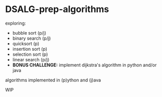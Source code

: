 # DSALG-prep-algorithms
exploring:
- bubble sort (p/j)
- binary search (p/j)
- quicksort (p)
- insertion sort (p)
- selection sort (p)
- linear search (p/j)
- **BONUS CHALLENGE:** implement dijkstra's algorithm in python and/or java   

algorithms implemented in (p)ython and (j)ava  

WIP